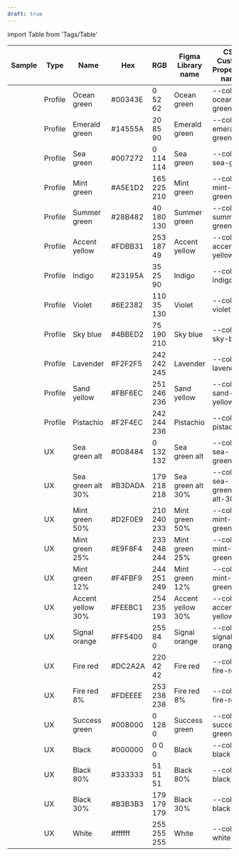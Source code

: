 ```yaml
---
draft: true
---
```


import Table from 'Tags/Table'

<!-- This is the Source of the Colors Table -->
<Table selectable>
  <thead>
    <tr>
      <th>Sample</th>
      <th>Type</th>
      <th>Name</th>
      <th>Hex</th>
      <th>RGB</th>
      <th>Figma Library name</th>
      <th>CSS Custom Properties name</th>
    </tr>
  </thead>
  <tbody>
    <tr>
      <td color="#00343E"></td>
      <td>Profile</td>
      <td>Ocean green</td>
      <td>#00343E</td>
      <td>0 52 62</td>
      <td>Ocean green</td>
      <td>--color-ocean-green</td>
    </tr>
    <tr>
      <td color="#14555A"></td>
      <td>Profile</td>
      <td>Emerald green</td>
      <td>#14555A</td>
      <td>20 85 90</td>
      <td>Emerald green</td>
      <td>--color-emerald-green</td>
    </tr>
    <tr>
      <td color="#007272"></td>
      <td>Profile</td>
      <td>Sea green</td>
      <td>#007272</td>
      <td>0 114 114</td>
      <td>Sea green</td>
      <td>--color-sea-green</td>
    </tr>
    <tr>
      <td color="#A5E1D2"></td>
      <td>Profile</td>
      <td>Mint green</td>
      <td>#A5E1D2</td>
      <td>165 225 210</td>
      <td>Mint green</td>
      <td>--color-mint-green</td>
    </tr>
    <tr>
      <td color="#28B482"></td>
      <td>Profile</td>
      <td>Summer green</td>
      <td>#28B482</td>
      <td>40 180 130</td>
      <td>Summer green</td>
      <td>--color-summer-green</td>
    </tr>
    <tr>
      <td color="#FDBB31"></td>
      <td>Profile</td>
      <td>Accent yellow</td>
      <td>#FDBB31</td>
      <td>253 187 49</td>
      <td>Accent yellow</td>
      <td>--color-accent-yellow</td>
    </tr>
    <tr>
      <td color="#23195A"></td>
      <td>Profile</td>
      <td>Indigo</td>
      <td>#23195A</td>
      <td>35 25 90</td>
      <td>Indigo</td>
      <td>--color-indigo</td>
    </tr>
    <tr>
      <td color="#6E2382"></td>
      <td>Profile</td>
      <td>Violet</td>
      <td>#6E2382</td>
      <td>110 35 130</td>
      <td>Violet</td>
      <td>--color-violet</td>
    </tr>
    <tr>
      <td color="#4BBED2"></td>
      <td>Profile</td>
      <td>Sky blue</td>
      <td>#4BBED2</td>
      <td>75 190 210</td>
      <td>Sky blue</td>
      <td>--color-sky-blue</td>
    </tr>
    <tr>
      <td color="#F2F2F5"></td>
      <td>Profile</td>
      <td>Lavender</td>
      <td>#F2F2F5</td>
      <td>242 242 245</td>
      <td>Lavender</td>
      <td>--color-lavender</td>
    </tr>
    <tr>
      <td color="#FBF6EC"></td>
      <td>Profile</td>
      <td>Sand yellow</td>
      <td>#FBF6EC</td>
      <td>251 246 236</td>
      <td>Sand yellow</td>
      <td>--color-sand-yellow</td>
    </tr>
    <tr>
      <td color="#F2F4EC"></td>
      <td>Profile</td>
      <td>Pistachio</td>
      <td>#F2F4EC</td>
      <td>242 244 236</td>
      <td>Pistachio</td>
      <td>--color-pistachio</td>
    </tr>
    <tr>
      <td color="#008484"></td>
      <td>UX</td>
      <td>Sea green alt</td>
      <td>#008484</td>
      <td>0 132 132</td>
      <td>Sea green alt</td>
      <td>--color-sea-green-alt</td>
    </tr>
    <tr>
      <td color="#B3DADA"></td>
      <td>UX</td>
      <td>Sea green alt 30%</td>
      <td>#B3DADA</td>
      <td>179 218 218</td>
      <td>Sea green alt 30%</td>
      <td>--color-sea-green-alt-30</td>
    </tr>
    <tr>
      <td color="#D2F0E9"></td>
      <td>UX</td>
      <td>Mint green 50%</td>
      <td>#D2F0E9</td>
      <td>210 240 233</td>
      <td>Mint green 50%</td>
      <td>--color-mint-green-50</td>
    </tr>
    <tr>
      <td color="#E9F8F4"></td>
      <td>UX</td>
      <td>Mint green 25%</td>
      <td>#E9F8F4</td>
      <td>233 248 244</td>
      <td>Mint green 25%</td>
      <td>--color-mint-green-25</td>
    </tr>
    <tr>
      <td color="#F4FBF9"></td>
      <td>UX</td>
      <td>Mint green 12%</td>
      <td>#F4FBF9</td>
      <td>244 251 249</td>
      <td>Mint green 12%</td>
      <td>--color-mint-green-12</td>
    </tr>
    <tr>
      <td color="#FEEBC1"></td>
      <td>UX</td>
      <td>Accent yellow 30%</td>
      <td>#FEEBC1</td>
      <td>254 235 193</td>
      <td>Accent yellow 30%</td>
      <td>--color-accent-yellow-30</td>
    </tr>
    <tr>
      <td color="#FF5400"></td>
      <td>UX</td>
      <td>Signal orange</td>
      <td>#FF5400</td>
      <td>255 84 0</td>
      <td>Signal orange</td>
      <td>--color-signal-orange</td>
    </tr>
    <tr>
      <td color="#DC2A2A"></td>
      <td>UX</td>
      <td>Fire red</td>
      <td>#DC2A2A</td>
      <td>220 42 42</td>
      <td>Fire red</td>
      <td>--color-fire-red</td>
    </tr>
    <tr>
      <td color="#FDEEEE"></td>
      <td>UX</td>
      <td>Fire red 8%</td>
      <td>#FDEEEE</td>
      <td>253 238 238</td>
      <td>Fire red 8%</td>
      <td>--color-fire-red-8</td>
    </tr>
    <tr>
      <td color="#008000"></td>
      <td>UX</td>
      <td>Success green</td>
      <td>#008000</td>
      <td>0 128 0</td>
      <td>Success green</td>
      <td>--color-success-green</td>
    </tr>
    <tr>
      <td color="#000000"></td>
      <td>UX</td>
      <td>Black</td>
      <td>#000000</td>
      <td>0 0 0</td>
      <td>Black</td>
      <td>--color-black</td>
    </tr>
    <tr>
      <td color="#333333"></td>
      <td>UX</td>
      <td>Black 80%</td>
      <td>#333333</td>
      <td>51 51 51</td>
      <td>Black 80%</td>
      <td>--color-black-80</td>
    </tr>
    <tr>
      <td color="#B3B3B3"></td>
      <td>UX</td>
      <td>Black 30%</td>
      <td>#B3B3B3</td>
      <td>179 179 179</td>
      <td>Black 30%</td>
      <td>--color-black-30</td>
    </tr>
    <tr>
      <td color="#ffffff"></td>
      <td>UX</td>
      <td>White</td>
      <td>#ffffff</td>
      <td>255 255 255</td>
      <td>White</td>
      <td>--color-white</td>
    </tr>
  </tbody>
</Table>
